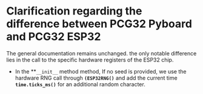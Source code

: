 # Clarification regarding the difference between PCG32 Pyboard and PCG32 ESP32

The general documentation remains unchanged. the only notable difference lies in the call to the specific hardware registers of the ESP32 chip.

- In the  **`__init__` method method, If no seed is provided, we use the hardware RNG call through **`(ESP32RNG()`** and add the current time **`time.ticks_ms()`** for an additional random character.
